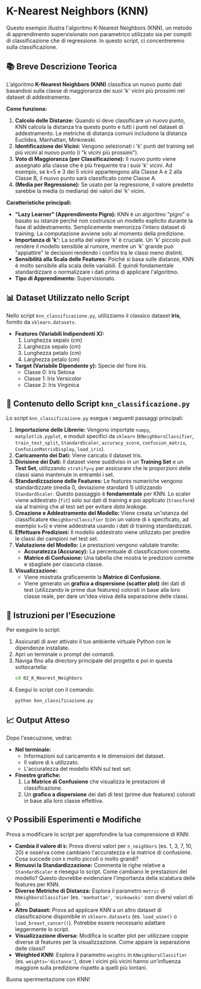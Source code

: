 #  K-Nearest Neighbors (KNN)

Questo esempio illustra l'algoritmo K-Nearest Neighbors (KNN), un metodo di apprendimento supervisionato non parametrico utilizzato sia per compiti di classificazione che di regressione. In questo script, ci concentreremo sulla classificazione.

## 📚 Breve Descrizione Teorica

L'algoritmo **K-Nearest Neighbors (KNN)** classifica un nuovo punto dati basandosi sulla classe di maggioranza dei suoi 'k' vicini più prossimi nel dataset di addestramento.

**Come funziona:**
1.  **Calcolo delle Distanze:** Quando si deve classificare un nuovo punto, KNN calcola la distanza tra questo punto e tutti i punti nel dataset di addestramento. Le metriche di distanza comuni includono la distanza Euclidea, Manhattan, Minkowski.
2.  **Identificazione dei Vicini:** Vengono selezionati i 'k' punti del training set più vicini al nuovo punto (i "k vicini più prossimi").
3.  **Voto di Maggioranza (per Classificazione):** Il nuovo punto viene assegnato alla classe che è più frequente tra i suoi 'k' vicini. Ad esempio, se k=5 e 3 dei 5 vicini appartengono alla Classe A e 2 alla Classe B, il nuovo punto sarà classificato come Classe A.
4.  **(Media per Regressione):** Se usato per la regressione, il valore predetto sarebbe la media (o mediana) dei valori dei 'k' vicini.

**Caratteristiche principali:**
* **"Lazy Learner" (Apprendimento Pigro):** KNN è un algoritmo "pigro" o basato su istanze perché non costruisce un modello esplicito durante la fase di addestramento. Semplicemente memorizza l'intero dataset di training. La computazione avviene solo al momento della predizione.
* **Importanza di 'k':** La scelta del valore 'k' è cruciale. Un 'k' piccolo può rendere il modello sensibile al rumore, mentre un 'k' grande può "appiattire" le decisioni rendendo i confini tra le classi meno distinti.
* **Sensibilità alla Scala delle Features:** Poiché si basa sulle distanze, KNN è molto sensibile alla scala delle variabili. È quindi fondamentale standardizzare o normalizzare i dati prima di applicare l'algoritmo.
* **Tipo di Apprendimento:** Supervisionato.

## 📊 Dataset Utilizzato nello Script

Nello script `knn_classificazione.py`, utilizziamo il classico dataset **Iris**, fornito da `sklearn.datasets`.

* **Features (Variabili Indipendenti X):**
    1.  Lunghezza sepalo (cm)
    2.  Larghezza sepalo (cm)
    3.  Lunghezza petalo (cm)
    4.  Larghezza petalo (cm)
* **Target (Variabile Dipendente y):** Specie del fiore Iris.
    * Classe 0: Iris Setosa
    * Classe 1: Iris Versicolor
    * Classe 2: Iris Virginica

## 🐍 Contenuto dello Script `knn_classificazione.py`

Lo script `knn_classificazione.py` esegue i seguenti passaggi principali:

1.  **Importazione delle Librerie:** Vengono importate `numpy`, `matplotlib.pyplot`, e moduli specifici da `sklearn` (`KNeighborsClassifier`, `train_test_split`, `StandardScaler`, `accuracy_score`, `confusion_matrix`, `ConfusionMatrixDisplay`, `load_iris`).
2.  **Caricamento dei Dati:** Viene caricato il dataset Iris.
3.  **Divisione dei Dati:** Il dataset viene suddiviso in un **Training Set** e un **Test Set**, utilizzando `stratify=y` per assicurare che le proporzioni delle classi siano mantenute in entrambi i set.
4.  **Standardizzazione delle Features:** Le features numeriche vengono standardizzate (media 0, deviazione standard 1) utilizzando `StandardScaler`. Questo passaggio è **fondamentale** per KNN. Lo scaler viene addestrato (`fit`) solo sui dati di training e poi applicato (`transform`) sia al training che al test set per evitare *data leakage*.
5.  **Creazione e Addestramento del Modello:** Viene creata un'istanza del classificatore `KNeighborsClassifier` (con un valore di `k` specificato, ad esempio `k=5`) e viene addestrata usando i dati di training standardizzati.
6.  **Effettuare Predizioni:** Il modello addestrato viene utilizzato per predire le classi dei campioni nel test set.
7.  **Valutazione del Modello:** Le prestazioni vengono valutate tramite:
    * **Accuratezza (Accuracy):** La percentuale di classificazioni corrette.
    * **Matrice di Confusione:** Una tabella che mostra le predizioni corrette e sbagliate per ciascuna classe.
8.  **Visualizzazione:**
    * Viene mostrata graficamente la **Matrice di Confusione**.
    * Viene generato un **grafico a dispersione (scatter plot)** dei dati di test (utilizzando le prime due features) colorati in base alla loro classe reale, per dare un'idea visiva della separazione delle classi.

## 🚀 Istruzioni per l'Esecuzione

Per eseguire lo script:

1.  Assicurati di aver attivato il tuo ambiente virtuale Python con le dipendenze installate.
2.  Apri un terminale o prompt dei comandi.
3.  Naviga fino alla directory principale del progetto e poi in questa sottocartella:
    ```bash
    cd 02_K_Nearest_Neighbors
    ```
4.  Esegui lo script con il comando:
    ```bash
    python knn_classificazione.py
    ```

## 📈 Output Atteso

Dopo l'esecuzione, vedrai:

* **Nel terminale:**
    * Informazioni sul caricamento e le dimensioni del dataset.
    * Il valore di `k` utilizzato.
    * L'accuratezza del modello KNN sul test set.
* **Finestre grafiche:**
    1.  La **Matrice di Confusione** che visualizza le prestazioni di classificazione.
    2.  Un **grafico a dispersione** dei dati di test (prime due features) colorati in base alla loro classe effettiva.

## 💡 Possibili Esperimenti e Modifiche

Prova a modificare lo script per approfondire la tua comprensione di KNN:

* **Cambia il valore di `k`:** Prova diversi valori per `n_neighbors` (es. 1, 3, 7, 10, 20) e osserva come cambiano l'accuratezza e la matrice di confusione. Cosa succede con `k` molto piccoli o molto grandi?
* **Rimuovi la Standardizzazione:** Commenta le righe relative a `StandardScaler` e riesegui lo script. Come cambiano le prestazioni del modello? Questo dovrebbe evidenziare l'importanza della scalatura delle features per KNN.
* **Diverse Metriche di Distanza:** Esplora il parametro `metric` di `KNeighborsClassifier` (es. `'manhattan'`, `'minkowski'` con diversi valori di `p`).
* **Altro Dataset:** Prova ad applicare KNN a un altro dataset di classificazione disponibile in `sklearn.datasets` (es. `load_wine()` o `load_breast_cancer()`). Potrebbe essere necessario adattare leggermente lo script.
* **Visualizzazione diversa:** Modifica lo scatter plot per utilizzare coppie diverse di features per la visualizzazione. Come appare la separazione delle classi?
* **Weighted KNN:** Esplora il parametro `weights` in `KNeighborsClassifier` (es. `weights='distance'`), dove i vicini più vicini hanno un'influenza maggiore sulla predizione rispetto a quelli più lontani.

Buona sperimentazione con KNN!